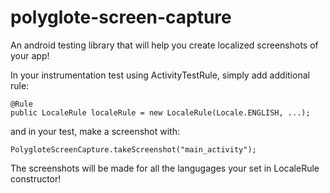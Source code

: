 # polyglote-screen-capture
An android testing library that will help you create localized screenshots of your app!


In your instrumentation test using ActivityTestRule, simply add additional rule:

    @Rule
    public LocaleRule localeRule = new LocaleRule(Locale.ENGLISH, ...);
    
and in your test, make a screenshot with:

    PolygloteScreenCapture.takeScreenshot("main_activity");
  
The screenshots will be made for all the langugages your set in LocaleRule constructor!
